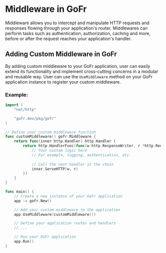 # Middleware in GoFr

Middleware allows you to intercept and manipulate HTTP requests and responses flowing through your application's 
router. Middlewares can perform tasks such as authentication, authorization, caching and more, before 
or after the request reaches your application's handler.

## Adding Custom Middleware in GoFr

By adding custom middleware to your GoFr application, user can easily extend its functionality and implement 
cross-cutting concerns in a modular and reusable way.
User can use the `UseMiddleware` method on your GoFr application instance to register your custom middleware.

### Example:

```go
import (
    "net/http"

    "gofr.dev/pkg/gofr"
)

// Define your custom middleware function
func customMiddleware() gofr.Middleware {
    return func(inner http.Handler) http.Handler {
        return http.HandlerFunc(func(w http.ResponseWriter, r *http.Request) {
            // Your custom logic here
            // For example, logging, authentication, etc.
            
            // Call the next handler in the chain
            inner.ServeHTTP(w, r)
        })
    }
}

func main() {
    // Create a new instance of your GoFr application
    app := gofr.New()

    // Add your custom middleware to the application
    app.UseMiddleware(customMiddleware())

    // Define your application routes and handlers
    // ...

    // Run your GoFr application
    app.Run()
}
```

